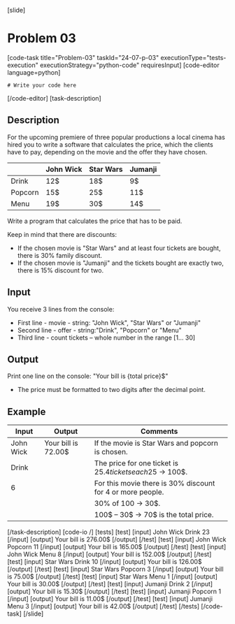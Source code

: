 [slide]
# Problem 03
[code-task title="Problem-03" taskId="24-07-p-03" executionType="tests-execution" executionStrategy="python-code" requiresInput]
[code-editor language=python]
```
# Write your code here
```
[/code-editor]
[task-description]
## Description
For the upcoming premiere of three popular productions a local cinema has hired you to write a software that calculates the price, which the clients have to pay, depending on the movie and the offer they have chosen.

|   | John Wick | Star Wars | Jumanji |
|---|---|---|---|
| Drink | 12$ | 18$ | 9$ |
| Popcorn | 15$ | 25$ | 11$ |
| Menu | 19$ | 30$ | 14$ |

Write a program that calculates the price that has to be paid.

Keep in mind that there are discounts:
- If the chosen movie is "Star Wars" and at least four tickets are bought, there is 30% family discount.
- If the chosen movie is "Jumanji" and the tickets bought are exactly two, there is 15% discount for two.

## Input
You receive 3 lines from the console:
- First line - movie - string: "John Wick", "Star Wars" or "Jumanji"
- Second line - offer - string:"Drink", "Popcorn" or "Menu"
- Third line - count tickets – whole number in the range [1… 30]

## Output
Print one line on the console: "Your bill is \{total price\}$"
 * The price must be formatted to two digits after the decimal point.

## Example
| **Input** | **Output** | **Comments** |
| --- | --- | --- |
| John Wick | Your bill is 72.00$ | If the movie is Star Wars and popcorn is chosen. |
| Drink | | The price for one ticket is 25$. 4 tickets each 25$ -> 100$. |
| 6 | | For this movie there is 30% discount for 4 or more people. |
|  | | 30% of 100 -> 30$.  |
|  | | 100$ – 30$ -> 70$ is the total price.  |

[/task-description]
[code-io /]
[tests]
[test]
[input]
John Wick
Drink
23
[/input]
[output]
Your bill is 276.00$
[/output]
[/test]
[test]
[input]
John Wick
Popcorn
11
[/input]
[output]
Your bill is 165.00$
[/output]
[/test]
[test]
[input]
John Wick
Menu
8
[/input]
[output]
Your bill is 152.00$
[/output]
[/test]
[test]
[input]
Star Wars
Drink
10
[/input]
[output]
Your bill is 126.00$
[/output]
[/test]
[test]
[input]
Star Wars
Popcorn
3
[/input]
[output]
Your bill is 75.00$
[/output]
[/test]
[test]
[input]
Star Wars
Menu
1
[/input]
[output]
Your bill is 30.00$
[/output]
[/test]
[test]
[input]
Jumanji
Drink
2
[/input]
[output]
Your bill is 15.30$
[/output]
[/test]
[test]
[input]
Jumanji
Popcorn
1
[/input]
[output]
Your bill is 11.00$
[/output]
[/test]
[test]
[input]
Jumanji
Menu
3
[/input]
[output]
Your bill is 42.00$
[/output]
[/test]
[/tests]
[/code-task]
[/slide]